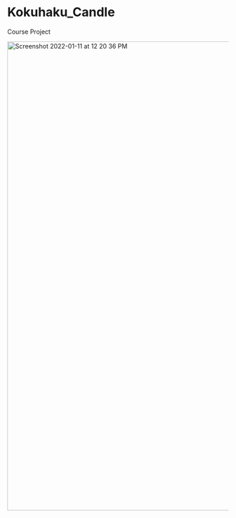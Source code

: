 # Kokuhaku_Candle

Course Project

<img width="1069" alt="Screenshot 2022-01-11 at 12 20 36 PM" src="https://user-images.githubusercontent.com/35625778/148880580-09506541-f2f7-4fe2-8e02-5895ee387bb6.png">
